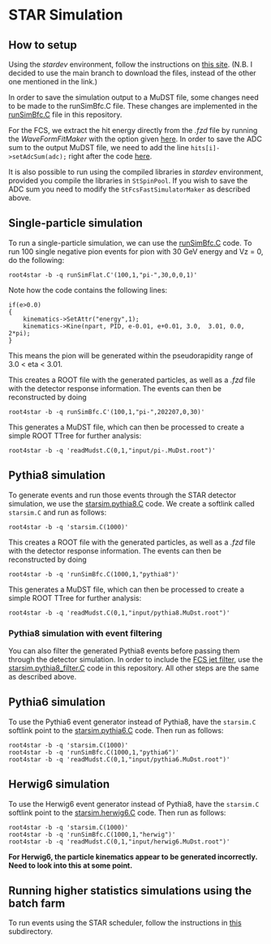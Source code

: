 # STAR Simulation

How to setup
------------
Using the <i>stardev</i> environment, follow the instructions on [this site](https://www.star.bnl.gov/protected/spin/akio/fcs/howto_MC_github.html). (N.B. I decided to use the main branch to download the files, instead of the other one mentioned in the link.)

In order to save the simulation output to a MuDST file, some changes need to be made to the runSimBfc.C file. These changes are implemented in the [runSimBfc.C](runSimBfc.C) file in this repository.

For the FCS, we extract the hit energy directly from the <i>.fzd</i> file by running the <i>WaveFormFitMaker</i> with the option given [here](https://github.com/star-bnl/star-sw/blob/main/StRoot/StFcsWaveformFitMaker/StFcsWaveformFitMaker.cxx#L475). In order to save the ADC sum to the output MuDST file, we need to add the line ```hits[i]->setAdcSum(adc);``` right after the code [here](https://github.com/star-bnl/star-sw/blob/main/StRoot/StFcsFastSimulatorMaker/StFcsFastSimulatorMaker.cxx#L323).

It is also possible to run using the compiled libraries in <i>stardev</i> environment, provided you compile the libraries in ```StSpinPool```. If you wish to save the ADC sum you need to modify the ```StFcsFastSimulatorMaker``` as described above.

Single-particle simulation
--------------------------
To run a single-particle simulation, we can use the [runSimBfc.C](runSimBfc.C) code. To run 100 single negative pion events for pion with 30 GeV energy and Vz = 0, do the following:
```
root4star -b -q runSimFlat.C'(100,1,"pi-",30,0,0,1)'
```
Note how the code contains the following lines:
```
if(e>0.0)
{
	kinematics->SetAttr("energy",1);
	kinematics->Kine(npart, PID, e-0.01, e+0.01, 3.0,  3.01, 0.0, 2*pi);
}
```
This means the pion will be generated within the pseudorapidity range of 3.0 < eta < 3.01.

This creates a ROOT file with the generated particles, as well as a <i>.fzd</i> file with the detector response information. The events can then be reconstructed by doing
```
root4star -b -q runSimBfc.C'(100,1,"pi-",202207,0,30)'
```
This generates a MuDST file, which can then be processed to create a simple ROOT TTree for further analysis:
```
root4star -b -q 'readMudst.C(0,1,"input/pi-.MuDst.root")'
```

Pythia8 simulation
------------------
To generate events and run those events through the STAR detector simulation, we use the [starsim.pythia8.C](starsim.pythia8.C) code. We create a softlink called ```starsim.C``` and run as follows:
```
root4star -b -q 'starsim.C(1000)'
```
This creates a ROOT file with the generated particles, as well as a <i>.fzd</i> file with the detector response information. The events can then be reconstructed by doing
```
root4star -b -q 'runSimBfc.C(1000,1,"pythia8")'
```
This generates a MuDST file, which can then be processed to create a simple ROOT TTree for further analysis:
```
root4star -b -q 'readMudst.C(0,1,"input/pythia8.MuDst.root")'
```

### Pythia8 simulation with event filtering
You can also filter the generated Pythia8 events before passing them through the detector simulation. In order to include the [FCS jet filter](https://github.com/star-bnl/star-sw/blob/main/StRoot/StarGenerator/FILT/FcsJetFilter.cxx), use the [starsim.pythia8_filter.C](starsim.pythia8_filter.C) code in this repository. All other steps are the same as described above.

Pythia6 simulation
------------------
To use the Pythia6 event generator instead of Pythia8, have the ```starsim.C``` softlink point to the [starsim.pythia6.C](starsim.pythia6.C) code. Then run as follows:
```
root4star -b -q 'starsim.C(1000)'
root4star -b -q 'runSimBfc.C(1000,1,"pythia6")'
root4star -b -q 'readMudst.C(0,1,"input/pythia6.MuDst.root")'
```

Herwig6 simulation
------------------
To use the Herwig6 event generator instead of Pythia8, have the ```starsim.C``` softlink point to the [starsim.herwig6.C](starsim.herwig6.C) code. Then run as follows:
```
root4star -b -q 'starsim.C(1000)'
root4star -b -q 'runSimBfc.C(1000,1,"herwig")'
root4star -b -q 'readMudst.C(0,1,"input/herwig6.MuDst.root")'
```
<strong> For Herwig6, the particle kinematics appear to be generated incorrectly. Need to look into this at some point. </strong>

Running higher statistics simulations using the batch farm
-----------------------------------------------------------
To run events using the STAR scheduler, follow the instructions in [this](job_submission) subdirectory.
